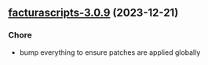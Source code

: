 

## [facturascripts-3.0.9](https://github.com/truecharts/charts/compare/facturascripts-3.0.8...facturascripts-3.0.9) (2023-12-21)

### Chore

- bump everything to ensure patches are applied globally
  
  